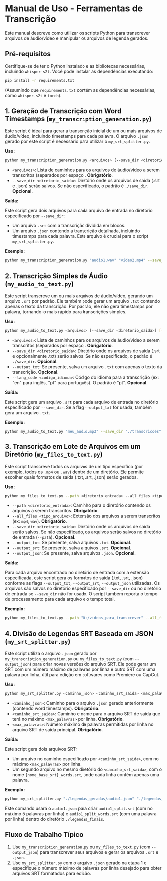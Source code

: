 # Manual de Uso - Ferramentas de Transcrição

Este manual descreve como utilizar os scripts Python para transcrever arquivos de áudio/vídeo e manipular os arquivos de legenda gerados.

## Pré-requisitos

Certifique-se de ter o Python instalado e as bibliotecas necessárias, incluindo `whisper-s2t`. Você pode instalar as dependências executando:

```bash
pip install -r requirements.txt
```

(Assumindo que `requirements.txt` contém as dependências necessárias, como `whisper-s2t` e `torch`).

## 1. Geração de Transcrição com Word Timestamps (`my_transcription_generation.py`)

Este script é ideal para gerar a transcrição inicial de um ou mais arquivos de áudio/vídeo, incluindo timestamps para cada palavra. O arquivo `.json` gerado por este script é necessário para utilizar o `my_srt_splitter.py`.

**Uso:**

```bash
python my_transcription_generation.py <arquivos> [--save_dir <diretorio_saida>]
```

*   `<arquivos>`: Lista de caminhos para os arquivos de áudio/vídeo a serem transcritos (separados por espaço). **Obrigatório**.
*   `--save_dir <diretorio_saida>`: Diretório onde os arquivos de saída (.srt e .json) serão salvos. Se não especificado, o padrão é `./save_dir`. **Opcional**.

**Saída:**

Este script gera dois arquivos para cada arquivo de entrada no diretório especificado por `--save_dir`:
*   Um arquivo `.srt` com a transcrição dividida em blocos.
*   Um arquivo `.json` contendo a transcrição detalhada, incluindo timestamps para cada palavra. Este arquivo é crucial para o script `my_srt_splitter.py`.

**Exemplo:**

```bash
python my_transcription_generation.py "audio1.wav" "video2.mp4" --save_dir "./legendas_geradas"
```

## 2. Transcrição Simples de Áudio (`my_audio_to_text.py`)

Este script transcreve um ou mais arquivos de áudio/vídeo, gerando um arquivo `.srt` por padrão. Ele também pode gerar um arquivo `.txt` contendo apenas o texto da transcrição. Por padrão, ele não gera timestamps por palavra, tornando-o mais rápido para transcrições simples.

**Uso:**

```bash
python my_audio_to_text.py <arquivos> [--save_dir <diretorio_saida>] [--output_txt] [--lang_code <codigo_idioma>]
```

*   `<arquivos>`: Lista de caminhos para os arquivos de áudio/vídeo a serem transcritos (separados por espaço). **Obrigatório**.
*   `--save_dir <diretorio_saida>`: Diretório onde os arquivos de saída (.srt e opcionalmente .txt) serão salvos. Se não especificado, o padrão é `./save_dir`. **Opcional**.
*   `--output_txt`: Se presente, salva um arquivo `.txt` com apenas o texto da transcrição. **Opcional**.
*   `--lang_code <codigo_idioma>`: Código do idioma para a transcrição (ex: "en" para inglês, "pt" para português). O padrão é "pt". **Opcional**.

**Saída:**

Este script gera um arquivo `.srt` para cada arquivo de entrada no diretório especificado por `--save_dir`. Se a flag `--output_txt` for usada, também gera um arquivo `.txt`.

**Exemplo:**

```bash
python my_audio_to_text.py "meu_audio.mp3" --save_dir "./transcricoes" --output_txt --lang_code "en"
```

## 3. Transcrição em Lote de Arquivos em um Diretório (`my_files_to_text.py`)

Este script transcreve todos os arquivos de um tipo específico (por exemplo, todos os `.mp4` ou `.wav`) dentro de um diretório. Ele permite escolher quais formatos de saída (.txt, .srt, .json) serão gerados.

**Uso:**

```bash
python my_files_to_text.py --path <diretorio_entrada> --all_files <tipo_arquivo> [--save_dir <diretorio_saida>] [--output_txt] [--output_srt] [--output_json]
```

*   `--path <diretorio_entrada>`: Caminho para o diretório contendo os arquivos a serem transcritos. **Obrigatório**.
*   `--all_files <tipo_arquivo>`: Extensão dos arquivos a serem transcritos (ex: `mp4`, `wav`). **Obrigatório**.
*   `--save_dir <diretorio_saida>`: Diretório onde os arquivos de saída serão salvos. Se não especificado, os arquivos serão salvos no diretório de entrada (`--path`). **Opcional**.
*   `--output_txt`: Se presente, salva arquivos `.txt`. **Opcional**.
*   `--output_srt`: Se presente, salva arquivos `.srt`. **Opcional**.
*   `--output_json`: Se presente, salva arquivos `.json`. **Opcional**.

**Saída:**

Para cada arquivo encontrado no diretório de entrada com a extensão especificada, este script gera os formatos de saída (.txt, .srt, .json) conforme as flags `--output_txt`, `--output_srt`, `--output_json` utilizadas. Os arquivos são salvos no diretório especificado por `--save_dir` ou no diretório de entrada se `--save_dir` não for usado. O script também reporta o tempo de processamento para cada arquivo e o tempo total.

**Exemplo:**

```bash
python my_files_to_text.py --path "D:/videos_para_transcrever" --all_files mp4 --output_srt --output_json --save_dir "./saida_lote"
```

## 4. Divisão de Legendas SRT Baseada em JSON (`my_srt_splitter.py`)

Este script utiliza o arquivo `.json` gerado por `my_transcription_generation.py` ou `my_files_to_text.py` (com `--output_json`) para criar novas versões do arquivo SRT. Ele pode gerar um SRT com um número máximo de palavras por linha e outro SRT com uma palavra por linha, útil para edição em softwares como Premiere ou CapCut.

**Uso:**

```bash
python my_srt_splitter.py <caminho_json> <caminho_srt_saida> <max_palavras>
```

*   `<caminho_json>`: Caminho para o arquivo `.json` gerado anteriormente (contendo word timestamps). **Obrigatório**.
*   `<caminho_srt_saida>`: Caminho e nome para o arquivo SRT de saída que terá no máximo `<max_palavras>` por linha. **Obrigatório**.
*   `<max_palavras>`: Número máximo de palavras permitidas por linha no arquivo SRT de saída principal. **Obrigatório**.

**Saída:**

Este script gera dois arquivos SRT:
*   Um arquivo no caminho especificado por `<caminho_srt_saida>`, com no máximo `<max_palavras>` por linha.
*   Um segundo arquivo no mesmo diretório do `<caminho_srt_saida>`, com o nome `{nome_base_srt}_words.srt`, onde cada linha contém apenas uma palavra.

**Exemplo:**

```bash
python my_srt_splitter.py "./legendas_geradas/audio1.json" "./legendas_finais/audio1_split.srt" 5
```

Este comando usará o `audio1.json` para criar `audio1_split.srt` (com no máximo 5 palavras por linha) e `audio1_split_words.srt` (com uma palavra por linha) dentro do diretório `./legendas_finais`.

## Fluxo de Trabalho Típico

1.  Use `my_transcription_generation.py` ou `my_files_to_text.py` (com `--output_json`) para transcrever seus arquivos e gerar os arquivos `.srt` e `.json`.
2.  Use `my_srt_splitter.py` com o arquivo `.json` gerado na etapa 1 e especifique o número máximo de palavras por linha desejado para obter arquivos SRT formatados para edição.
